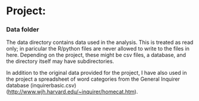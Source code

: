 # Project: 
### Data folder

The data directory contains data used in the analysis. This is treated as read only; in paricular the R/python files are never allowed to write to the files in here. Depending on the project, these might be csv files, a database, and the directory itself may have subdirectories.

In addition to the original data provided for the project, I have also used in the project a spreadsheet of word categories from the General Inquirer database (inquirerbasic.csv) (http://www.wjh.harvard.edu/~inquirer/homecat.htm). 
